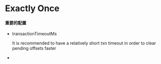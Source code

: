 # Exactly Once

#### 重要的配置

- transactionTimeoutMs 

  It is recommended to have a relatively short txn timeout in order to clear pending offsets faster

- 